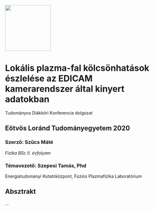 <img src="https://github.com/szmate00/hotspot_detection/blob/master/figures/logok.png" height="150" />


# Lokális plazma-fal kölcsönhatások észlelése az EDICAM kamerarendszer által kinyert adatokban
Tudományos Diákköri Konferencia dolgozat

## Eötvös Loránd Tudományegyetem 2020
### Szerző: Szűcs Máté<br>
*Fizika BSc II. évfolyam*<br>

### Témavezető: Szepesi Tamás, Phd<br>

Energiatudományi Kutatóközpont, Fúziós Plazmafizika Laboratórium


## Absztrakt


...
